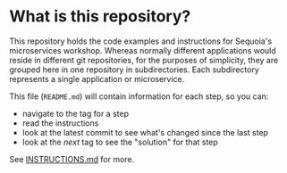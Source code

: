 # What is this repository?

This repository holds the code examples and instructions for Sequoia's microservices workshop. Whereas normally different applications would reside in different git repositories, for the purposes of simplicity, they are grouped here in one repository in subdirectories. Each subdirectory represents a single application or microservice.

This file (`README.md`) will contain information for each step, so you can:
* navigate to the tag for a step
* read the instructions
* look at the latest commit to see what's changed since the last step
* look at the *next* tag to see the "solution" for that step

See [INSTRUCTIONS.md](INSTRUCTIONS.md) for more.